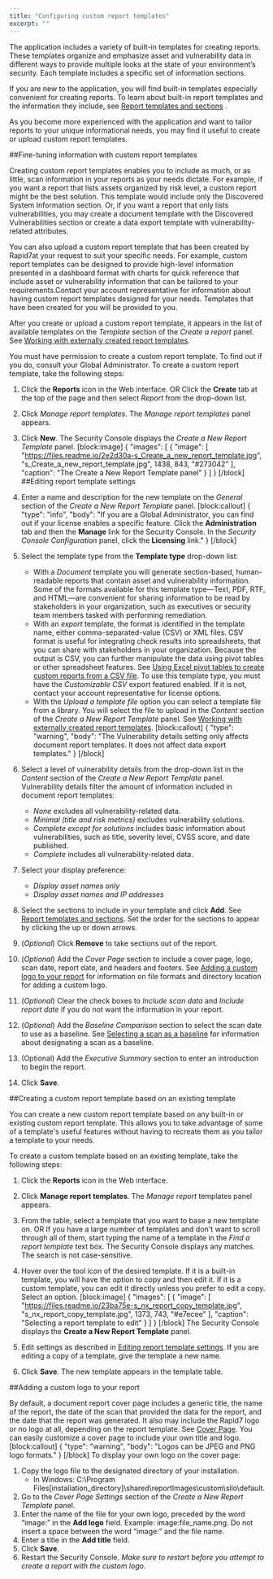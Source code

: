 ```yaml
---
title: "Configuring custom report templates"
excerpt: ""
---
```

The application includes a variety of built-in templates for creating reports. These templates organize and emphasize asset and vulnerability data in different ways to provide multiple looks at the state of your environment’s security. Each template includes a specific set of information sections.

If you are new to the application, you will find built-in templates especially convenient for creating reports. To learn about built-in report templates and the information they include, see [Report templates and sections](doc:report-templates-and-sections) .

As you become more experienced with the application and want to tailor reports to your unique informational needs, you may find it useful to create or upload custom report templates.

##Fine-tuning information with custom report templates

Creating custom report templates enables you to include as much, or as little, scan information in your reports as your needs dictate. For example, if you want a report that lists assets organized by risk level, a custom report might be the best solution. This template would include only the Discovered System Information section. Or, if you want a report that only lists vulnerabilities, you may create a document template with the Discovered Vulnerabilities section or create a data export template with vulnerability-related attributes.

You can also upload a custom report template that has been created by Rapid7at your request to suit your specific needs. For example, custom report templates can be designed to provide high-level information presented in a dashboard format with charts for quick reference that include asset or vulnerability information that can be tailored to your requirements.Contact your account representative for information about having custom report templates designed for your needs. Templates that have been created for you will be provided to you.

After you create or upload a custom report template, it appears in the list of available templates on the _Template_ section of the _Create a report_ panel. See [Working with externally created report templates](doc:working-with-externally-created-report-templates).

You must have permission to create a custom report template. To find out if you do, consult your Global Administrator. To create a custom report template, take the following steps:

1. Click the **Reports** icon in the Web interface.
OR
Click the **Create** tab at the top of the page and then select _Report_ from the drop-down list.
2. Click _Manage report templates_.
The _Manage report templates_ panel appears.
3. Click **New**.
The Security Console displays the _Create a New Report Template_ panel.
[block:image]
{
  "images": [
    {
      "image": [
        "https://files.readme.io/2e2d30a-s_Create_a_new_report_template.jpg",
        "s_Create_a_new_report_template.jpg",
        1438,
        843,
        "#273042"
      ],
      "caption": "The Create a New Report Template panel"
    }
  ]
}
[/block]
##Editing report template settings

1. Enter a name and description for the new template on the _General_ section of the _Create a New Report Template_ panel.
[block:callout]
{
  "type": "info",
  "body": "If you are a Global Administrator, you can find out if your license enables a specific feature. Click the **Administration** tab and then the **Manage** link for the Security Console. In the _Security Console Configuration_ panel, click the **Licensing** link."
}
[/block]
2. Select the template type from the **Template type** drop-down list:
    * With a _Document_ template you will generate section-based, human-readable reports that contain asset and vulnerability information. Some of the formats available for this template type—Text, PDF, RTF, and HTML—are convenient for sharing information to be read by stakeholders in your organization, such as executives or security team members tasked with performing remediation.
    * With an _export_ template, the format is identified in the template name, either comma-separated-value (CSV) or XML files. CSV format is useful for integrating check results into spreadsheets, that you can share with stakeholders in your organization. Because the output is CSV, you can further manipulate the data using pivot tables or other spreadsheet features. See [Using Excel pivot tables to create custom reports from a CSV file](doc:working-with-report-formats#section-using-excel-pivot-tables-to-create-custom-reports-from-a-CSV-file). To use this template type, you must have the _Customizable CSV_ export featured enabled. If it is not, contact your account representative for license options.
    * With the _Upload a template file_ option you can select a template file from a library. You will select the file to upload in the _Content_ section of the _Create a New Report Template_ panel. See [Working with externally created report templates](doc:working-with-externally-created-report-templates).
[block:callout]
{
  "type": "warning",
  "body": "The Vulnerability details setting only affects document report templates. It does not affect data export templates."
}
[/block]
3. Select a level of vulnerability details from the drop-down list in the _Content_ section of the _Create a New Report Template_ panel.
Vulnerability details filter the amount of information included in document report templates:
   * _None_ excludes all vulnerability-related data.
   * _Minimal (title and risk metrics)_ excludes vulnerability solutions.
   * _Complete except for solutions_ includes basic information about vulnerabilities, such as title, severity level, CVSS score, and date published.
   * _Complete_ includes all vulnerability-related data.
4. Select your display preference:
   * _Display asset names only_
   * _Display asset names and IP addresses_
5. Select the sections to include in your template and click **Add**. See [Report templates and sections](doc:report-templates-and-sections).
Set the order for the sections to appear by clicking the up or down arrows.
6. (_Optional_) Click **Remove** to take sections out of the report.
7. (_Optional_) Add the _Cover Page_ section to include a cover page, logo, scan date, report date, and headers and footers. See [Adding a custom logo to your report](doc:configuring-custom-report-templates#section-adding-a-custom-logo-to-your-report) for information on file formats and directory location for adding a custom logo.
8. (_Optional_) Clear the check boxes to _Include scan data_ and _Include report date_ if you do not want the information in your report.
9. (_Optional_) Add the _Baseline Comparison_ section to select the scan date to use as a baseline. See [Selecting a scan as a baseline](doc:creating-a-basic-report#section-selecting-a-scan-as-a-baseline) for information about designating a scan as a baseline.
10. (Optional) Add the _Executive Summary_ section to enter an introduction to begin the report.
11. Click **Save**.

##Creating a custom report template based on an existing template

You can create a new custom report template based on any built-in or existing custom report template. This allows you to take advantage of some of a template's useful features without having to recreate them as you tailor a template to your needs.

To create a custom template based on an existing template, take the following steps:

1. Click the **Reports** icon in the Web interface.
2. Click **Manage report templates**.
The _Manage report_ templates panel appears.
3. From the table, select a template that you want to base a new template on.
OR
If you have a large number of templates and don't want to scroll through all of them, start typing the name of a template in the _Find a report template_ text box. The Security Console displays any matches. The search is not case-sensitive.
4. Hover over the tool icon of the desired template. If it is a built-in template, you will have the option to copy and then edit it. If it is a custom template, you can edit it directly unless you prefer to edit a copy. Select an option.
[block:image]
{
  "images": [
    {
      "image": [
        "https://files.readme.io/23ba75e-s_nx_report_copy_template.jpg",
        "s_nx_report_copy_template.jpg",
        1373,
        743,
        "#e7ecee"
      ],
      "caption": "Selecting a report template to edit"
    }
  ]
}
[/block]
The Security Console displays the **Create a New Report Template** panel.

5. Edit settings as described in [Editing report template settings](doc:configuring-custom-report-templates#section-editing-report-template-settings). If you are editing a copy of a template, give the template a new name.
6. Click **Save**.
The new template appears in the template table.

##Adding a custom logo to your report

By default, a document report cover page includes a generic title, the name of the report, the date of the scan that provided the data for the report, and the date that the report was generated. It also may include the Rapid7 logo or no logo at all, depending on the report template. See [Cover Page](doc:report-templates-and-sections#section-cover-page). You can easily customize a cover page to include your own title and logo.
[block:callout]
{
  "type": "warning",
  "body": "Logos can be JPEG and PNG logo formats."
}
[/block]
To display your own logo on the cover page:

1. Copy the logo file to the designated directory of your installation.
   * In Windows: C:\Program Files\[installation_directory]\shared\reportImages\custom\silo\default.
2. Go to the _Cover Page Settings_ section of the _Create a New Report Template_ panel.
3. Enter the name of the file for your own logo, preceded by the word “image:” in the **Add logo** field.
Example: image:file_name.png. Do not insert a space between the word “image:” and the file name.
4. Enter a title in the **Add title** field.
5. Click **Save**.
6. Restart the Security Console. _Make sure to restart before you attempt to create a report with the custom logo_.